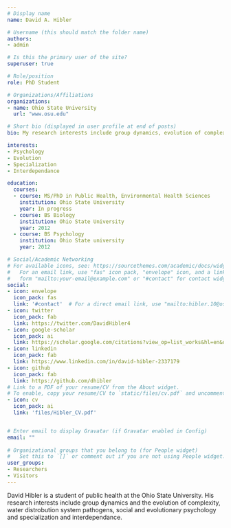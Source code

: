 ```yaml
---
# Display name
name: David A. Hibler

# Username (this should match the folder name)
authors:
- admin

# Is this the primary user of the site?
superuser: true

# Role/position
role: PhD Student

# Organizations/Affiliations
organizations:
- name: Ohio State University
  url: "www.osu.edu"

# Short bio (displayed in user profile at end of posts)
bio: My research interests include group dynamics, evolution of complexity and public health.

interests:
- Psychology
- Evolution
- Specialization
- Interdependance

education:
  courses:
  - course: MS/PhD in Public Health, Environmental Health Sciences
    institution: Ohio State University
    year: In progress
  - course: BS Biology
    institution: Ohio State University
    year: 2012
  - course: BS Psychology
    institution: Ohio State university
    year: 2012

# Social/Academic Networking
# For available icons, see: https://sourcethemes.com/academic/docs/widgets/#icons
#   For an email link, use "fas" icon pack, "envelope" icon, and a link in the
#   form "mailto:your-email@example.com" or "#contact" for contact widget.
social:
- icon: envelope
  icon_pack: fas
  link: '#contact'  # For a direct email link, use "mailto:hibler.10@osu.edu".
- icon: twitter
  icon_pack: fab
  link: https://twitter.com/DavidHibler4
- icon: google-scholar
  icon_pack: ai
  link: https://scholar.google.com/citations?view_op=list_works&hl=en&user=KQnoRtkAAAAJ
- icon: linkedin
  icon_pack: fab
  link: https://www.linkedin.com/in/david-hibler-2337179
- icon: github
  icon_pack: fab
  link: https://github.com/dhibler
# Link to a PDF of your resume/CV from the About widget.
# To enable, copy your resume/CV to `static/files/cv.pdf` and uncomment the lines below.  
- icon: cv
  icon_pack: ai
  link: 'files/Hibler_CV.pdf'


# Enter email to display Gravatar (if Gravatar enabled in Config)
email: ""
  
# Organizational groups that you belong to (for People widget)
#   Set this to `[]` or comment out if you are not using People widget.  
user_groups:
- Researchers
- Visitors
---
```


David Hibler is a student of public health at the Ohio State University. His research interests include group dynamics and the evolution of complexity, water distrobution system pathogens, social and evolutionary psychology and specialization and interdependance. 


